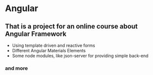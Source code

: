 # Angular
## That is a project for an online course about Angular Framework

* Using template driven and reactive forms
* Different Angular Materials Elements
* Some node modules, like json-server for providing simple back-end
### and more
